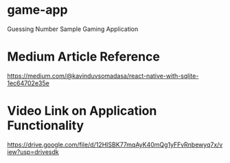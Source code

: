 # game-app

Guessing Number Sample Gaming Application

# Medium Article Reference

https://medium.com/@kavinduvsomadasa/react-native-with-sqlite-1ec64702e35e

# Video Link on Application Functionality

https://drive.google.com/file/d/12HISBK77mqAyK40mQg1yFFvRnbewyq7x/view?usp=drivesdk


